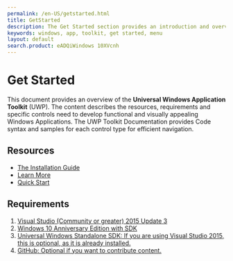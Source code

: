 ```yaml
---
permalink: /en-US/getstarted.html
title: GetStarted
description: The Get Started section provides an introduction and overview of the UwP Toolkit and its documentation
keywords: windows, app, toolkit, get started, menu
layout: default
search.product: eADQiWindows 10XVcnh
---
```


# Get Started  
This document provides an overview of the **Universal Windows Application Toolkit** (UWP). The content describes the resources, requirements and specific controls need to develop functional and visually appealing Windows Applications. The UWP Toolkit Documentation provides Code syntax and samples for each control type for efficient navigation. 

## Resources 
- [The Installation Guide](get-started/installguide.md)
- [Learn More](get-started/learn-more.md ) 
- [Quick Start](get-started/quickstart.md) 

## Requirements
1. [Visual Studio (Community or greater) 2015 Update 3](https://developer.microsoft.com/en-us/windows/downloads/vs-thankyou)<a target='_blank' href="...">
2. [Windows 10 Anniversary Edition with SDK](https://developer.microsoft.com/en-US/windows/downloads/)<a target='_blank' href="...">  
3. [Universal Windows Standalone SDK](https://developer.microsoft.com/en-us/windows/downloads/windows-10-sdk)<a target='_blank' href="...">: If you are using Visual Studio 2015, this is optional, as it is already installed. 
4. [GitHub](https://github.com/Microsoft/UWPCommunityToolkit-docs)<a target='_blank' href="...">: Optional if you want to contribute content. 
